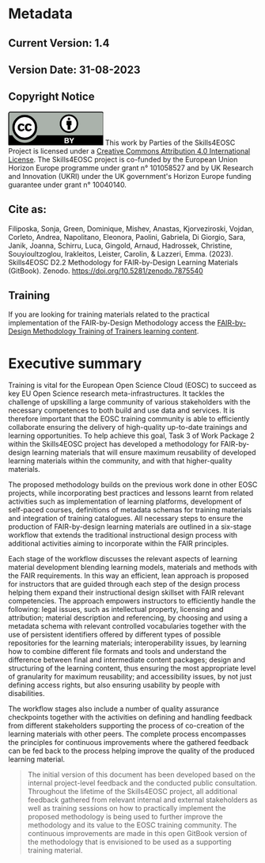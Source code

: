 # Metadata

## Current Version: 1.4

## Version Date: 31-08-2023

## Copyright Notice

![CC-BY 4.0 license logo](./attachments/CC-BY_large.png)
This work by Parties of the Skills4EOSC Project is licensed under a [Creative Commons Attribution 4.0 International License](http://creativecommons.org/licenses/by/4.0/). The Skills4EOSC project is co-funded by the European Union Horizon Europe programme under grant n° 101058527 and by UK Research and Innovation (UKRI) under the UK government's Horizon Europe funding guarantee under grant n° 10040140.

## Cite as:
Filiposka, Sonja, Green, Dominique, Mishev, Anastas, Kjorveziroski, Vojdan, Corleto, Andrea, Napolitano, Eleonora, Paolini, Gabriela, Di Giorgio, Sara, Janik, Joanna, Schirru, Luca, Gingold, Arnaud, Hadrossek, Christine, Souyioultzoglou, Irakleitos, Leister, Carolin, & Lazzeri, Emma. (2023). Skills4EOSC D2.2 Methodology for FAIR-by-Design Learning Materials (GitBook). Zenodo. https://doi.org/10.5281/zenodo.7875540

## Training

If you are looking for training materials related to the practical implementation of the FAIR-by-Design Methodology access the [FAIR-by-Design Methodology Training of Trainers learning content](https://fair-by-design-methodology.github.io/FAIR-by-Design_ToT/latest/). 

# Executive summary

Training is vital for the European Open Science Cloud (EOSC) to succeed as key EU Open Science research meta-infrastructures. It tackles the challenge of upskilling a large community of various stakeholders with the necessary competences to both build and use data and services. It is therefore important that the EOSC training community is able to efficiently collaborate ensuring the delivery of high-quality up-to-date trainings and learning opportunities. To help achieve this goal, Task 3 of Work Package 2 within the Skills4EOSC project has developed a methodology for FAIR-by-design learning materials that will ensure maximum reusability of developed learning materials within the community, and with that higher-quality materials. 

The proposed methodology builds on the previous work done in other EOSC projects, while incorporating best practices and lessons learnt from related activities such as implementation of learning platforms, development of self-paced courses, definitions of metadata schemas for training materials and integration of training catalogues. All necessary steps to ensure the production of FAIR-by-design learning materials are outlined in a six-stage workflow that extends the traditional instructional design process with additional activities aiming to incorporate within the FAIR principles. 

Each stage of the workflow discusses the relevant aspects of learning material development blending learning models, materials and methods with the FAIR requirements. In this way an efficient, lean approach is proposed for instructors that are guided through each step of the design process helping them expand their instructional design skillset with FAIR relevant competencies. The approach empowers instructors to efficiently handle the following: legal issues, such as intellectual property, licensing and attribution; material description and referencing, by choosing and using a metadata schema with relevant controlled vocabularies together with the use of persistent identifiers offered by different types of possible repositories for the learning materials; interoperability issues, by learning how to combine different file formats and tools and understand the difference between final and intermediate content packages; design and structuring of the learning content, thus ensuring the most appropriate level of granularity for maximum reusability; and accessibility issues, by not just defining access rights, but also ensuring usability by people with disabilities. 

The workflow stages also include a number of quality assurance checkpoints together with the activities on defining and handling feedback from different stakeholders supporting the process of co-creation of the learning materials with other peers. The complete process encompasses the principles for continuous improvements where the gathered feedback can be fed back to the process helping improve the quality of the produced learning material.

> The initial version of this document has been developed based on the internal project-level feedback and the conducted public consultation.  Throughout the lifetime of the Skills4EOSC project, all additional feedback gathered from relevant internal and external stakeholders as well as training sessions on how to practically implement the proposed methodology is being used to further improve the methodology and its value to the EOSC training community. The continuous improvements are made in this open GitBook version of the methodology that is envisioned to be used as a supporting training material.


